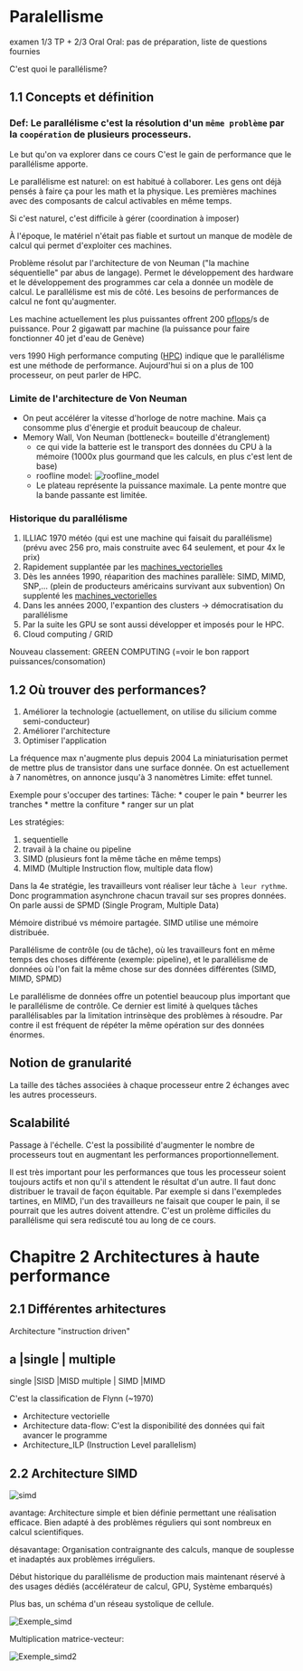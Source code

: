 Paralellisme
============

examen 1/3 TP + 2/3 Oral
Oral: pas de préparation, liste de questions fournies

C'est quoi le parallélisme?

## 1.1 Concepts et définition
### **Def**: Le parallélisme c'est la résolution d'un `même problème` par la `coopération` de plusieurs processeurs.

Le but qu'on va explorer dans ce cours C'est le gain de performance que le parallélisme apporte.

Le parallélisme est naturel: on est habitué à collaborer. Les gens ont déjà pensés à faire ça pour les math et la physique.
Les premières machines avec des composants de calcul activables en même temps.

Si c'est naturel, c'est difficile à gérer (coordination à imposer)

À l'époque, le matériel n'était pas fiable et surtout un manque de modèle de calcul qui permet d'exploiter ces machines.

Problème résolut par l'architecture de von Neuman ("la machine séquentielle" par abus de langage).
Permet le développement des hardware et le développement des programmes car cela a donnée un modèle de calcul. Le parallélisme est mis de côté.
Les besoins de performances de calcul ne font qu'augmenter.

Les machine actuellement les plus puissantes offrent 200 [pflops](pflops)/s de puissance. Pour 2 gigawatt par machine (la puissance pour faire fonctionner 40 jet d'eau de Genève)

vers 1990 High performance computing ([HPC](HPC)) indique que le parallélisme est une méthode de performance.
Aujourd'hui si on a plus de 100 processeur, on peut parler de HPC.

### Limite de l'architecture de Von Neuman
* On peut accélérer la vitesse d'horloge de notre machine. Mais ça consomme plus d'énergie et produit beaucoup de chaleur.
* Memory Wall, Von Neuman (bottleneck= bouteille d'étranglement) 
	* ce qui vide la batterie est le transport des données du CPU à la mémoire (1000x plus gourmand que les calculs, en plus c'est lent de base)
	* roofline model:
	![roofline_model](../images/roofline_model.png)	
	* Le plateau représente la puissance maximale. La pente montre que la bande passante est limitée.

### Historique du parallélisme
1. ILLIAC 1970 météo (qui est une machine qui faisait du parallélisme) (prévu avec 256 pro, mais construite avec 64 seulement, et pour 4x le prix)
2. Rapidement supplantée par les [machines_vectorielles](machines_vectorielles)
3. Dès les années 1990, réaparition des machines parallèle: SIMD, MIMD, SNP,... (plein de producteurs américains survivant aux subvention) On supplenté les [machines_vectorielles](machines_vectorielles)
4. Dans les années 2000, l'expantion des clusters -> démocratisation du parallélisme
5. Par la suite les GPU se sont aussi développer et imposés pour le HPC.
6. Cloud computing / GRID

Nouveau classement: GREEN COMPUTING (=voir le bon rapport puissances/consomation)

## 1.2 Où trouver des performances?
1. Améliorer la technologie (actuellement, on utilise du silicium comme semi-conducteur)
2. Améliorer l'architecture
3. Optimiser l'application

La fréquence max n'augmente plus depuis 2004
La miniaturisation permet de mettre plus de transistor dans une surface donnée. On est actuellement à 7 nanomètres, on annonce jusqu'à 3 nanomètres
	Limite: effet tunnel.
	

Exemple pour s'occuper des tartines:
Tâche:
	* couper le pain
	* beurrer les tranches
	* mettre la confiture
	* ranger sur un plat

Les stratégies:
1. sequentielle
2. travail à la chaine ou pipeline
3. SIMD (plusieurs font la même tâche en même temps)
4. MIMD (Multiple Instruction flow, multiple data flow)

Dans la 4e stratégie, les travailleurs vont réaliser leur tâche `à leur rythme`. Donc programmation asynchrone chacun travail sur ses propres données. On parle aussi de SPMD (Single Program, Multiple Data)

Mémoire distribué vs mémoire partagée. SIMD utilise une mémoire distribuée.

Parallélisme de contrôle (ou de tâche), où les travailleurs font en même temps des choses différente (exemple: pipeline), et le parallélisme de données où l'on fait la même chose sur des données différentes (SIMD, MIMD, SPMD)

Le parallélisme de données offre un potentiel beaucoup plus important que le parallélisme de contrôle. Ce dernier est limité à quelques tâches parallélisables par la limitation intrinsèque des problèmes à résoudre. Par contre il est fréquent de répéter la même opération sur des données énormes.

## Notion de granularité 
La taille des tâches associées à chaque processeur entre 2 échanges avec les autres processeurs.

## Scalabilité
Passage à l'échelle. C'est la possibilité d'augmenter le nombre de processeurs tout en augmentant les performances proportionnellement.

Il est très important pour les performances que tous les processeur soient toujours actifs et non qu'il s attendent le résultat d'un autre. Il faut donc distribuer le travail de façon équitable.
Par exemple si dans l'exempledes tartines, en MIMD, l'un des travailleurs ne faisait que couper le pain, il se pourrait que les autres doivent attendre. C'est un prolème difficiles du parallélisme qui sera rediscuté tou au long de ce cours.


Chapitre 2 Architectures à haute performance
=============================================

## 2.1 Différentes arhitectures

Architecture "instruction driven"

a		|single	| multiple
----------------------------------
single		|SISD	|MISD
multiple	| SIMD	|MIMD

C'est la classification de Flynn (~1970)

* Architecture vectorielle
* Architecture data-flow: C'est la disponibilité des données qui fait avancer le programme
* Architecture_ILP (Instruction Level parallelism)

## 2.2 Architecture SIMD

![simd](../images/simd.png)

avantage:
Architecture simple et bien définie permettant une réalisation efficace.
Bien adapté à des problèmes réguliers qui sont nombreux en calcul scientifiques.

désavantage:
Organisation contraignante des calculs, manque de souplesse et inadaptés aux problèmes irréguliers.

Début historique du parallélisme de production mais maintenant réservé à des usages dédiés (accélérateur de calcul, GPU, Système embarqués)

Plus bas, un schéma d'un réseau systolique de cellule.

![Exemple_simd](../images/Exemple_simd.png)

Multiplication matrice-vecteur:

![Exemple_simd2](../images/Exemple_simd2.png)

